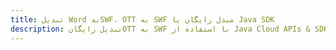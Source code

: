---title: تبدیل Word بهSWF، OTT به SWF مبدل رایگان یا Java SDKdescription: تبدیل رایگانOTT به SWF با استفاده از Java Cloud APIs & SDK. همچنین اسناد Microsoft Word و OpenOffice را در Cloud ایجاد، ویرایش و رندر کنید.---